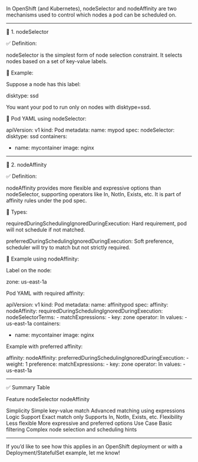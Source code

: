 In OpenShift (and Kubernetes), nodeSelector and nodeAffinity are two mechanisms used to control which nodes a pod can be scheduled on.


---

🔹 1. nodeSelector

✅ Definition:

nodeSelector is the simplest form of node selection constraint. It selects nodes based on a set of key-value labels.

📌 Example:

Suppose a node has this label:

disktype: ssd

You want your pod to run only on nodes with disktype=ssd.

🧾 Pod YAML using nodeSelector:

apiVersion: v1
kind: Pod
metadata:
  name: mypod
spec:
  nodeSelector:
    disktype: ssd
  containers:
  - name: mycontainer
    image: nginx


---

🔹 2. nodeAffinity

✅ Definition:

nodeAffinity provides more flexible and expressive options than nodeSelector, supporting operators like In, NotIn, Exists, etc. It is part of affinity rules under the pod spec.

📌 Types:

requiredDuringSchedulingIgnoredDuringExecution: Hard requirement, pod will not schedule if not matched.

preferredDuringSchedulingIgnoredDuringExecution: Soft preference, scheduler will try to match but not strictly required.


🧾 Example using nodeAffinity:

Label on the node:

zone: us-east-1a

Pod YAML with required affinity:

apiVersion: v1
kind: Pod
metadata:
  name: affinitypod
spec:
  affinity:
    nodeAffinity:
      requiredDuringSchedulingIgnoredDuringExecution:
        nodeSelectorTerms:
        - matchExpressions:
          - key: zone
            operator: In
            values:
            - us-east-1a
  containers:
  - name: mycontainer
    image: nginx

Example with preferred affinity:

affinity:
  nodeAffinity:
    preferredDuringSchedulingIgnoredDuringExecution:
    - weight: 1
      preference:
        matchExpressions:
        - key: zone
          operator: In
          values:
          - us-east-1a


---

✅ Summary Table

Feature	nodeSelector	nodeAffinity

Simplicity	Simple key-value match	Advanced matching using expressions
Logic Support	Exact match only	Supports In, NotIn, Exists, etc.
Flexibility	Less flexible	More expressive and preferred options
Use Case	Basic filtering	Complex node selection and scheduling hints



---

If you’d like to see how this applies in an OpenShift deployment or with a Deployment/StatefulSet example, let me know!

